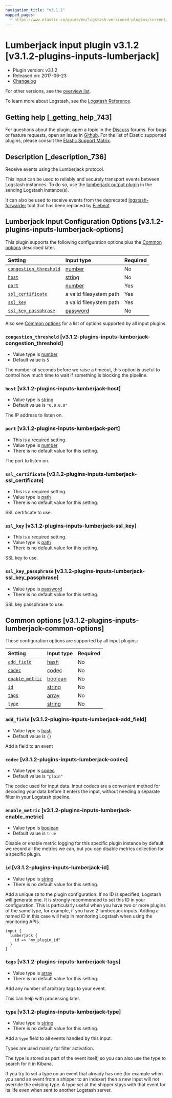 ```yaml
---
navigation_title: "v3.1.2"
mapped_pages:
  - https://www.elastic.co/guide/en/logstash-versioned-plugins/current/v3.1.2-plugins-inputs-lumberjack.html
---
```


# Lumberjack input plugin v3.1.2 [v3.1.2-plugins-inputs-lumberjack]

* Plugin version: v3.1.2
* Released on: 2017-06-23
* [Changelog](https://github.com/logstash-plugins/logstash-input-lumberjack/blob/v3.1.2/CHANGELOG.md)

For other versions, see the [overview list](input-lumberjack-index.md).

To learn more about Logstash, see the [Logstash Reference](https://www.elastic.co/guide/en/logstash/current/index.html).

## Getting help [_getting_help_743]

For questions about the plugin, open a topic in the [Discuss](http://discuss.elastic.co) forums. For bugs or feature requests, open an issue in [Github](https://github.com/logstash-plugins/logstash-input-lumberjack). For the list of Elastic supported plugins, please consult the [Elastic Support Matrix](https://www.elastic.co/support/matrix#matrix_logstash_plugins).

## Description [_description_736]

Receive events using the Lumberjack protocol.

This input can be used to reliably and securely transport events between Logstash instances. To do so, use the [lumberjack output plugin](https://www.elastic.co/guide/en/logstash/current/plugins-outputs-lumberjack.html) in the sending Logstash instance(s).

It can also be used to receive events from the deprecated [logstash-forwarder](https://github.com/elastic/logstash-forwarder) tool that has been replaced by [Filebeat](https://github.com/elastic/beats/tree/master/filebeat).

## Lumberjack Input Configuration Options [v3.1.2-plugins-inputs-lumberjack-options]

This plugin supports the following configuration options plus the [Common options](v3-1-2-plugins-inputs-lumberjack.md#v3.1.2-plugins-inputs-lumberjack-common-options) described later.

| Setting | Input type | Required |
| :- | :- | :- |
| [`congestion_threshold`](v3-1-2-plugins-inputs-lumberjack.md#v3.1.2-plugins-inputs-lumberjack-congestion_threshold) | [number](/lsr/value-types.md#number) | No |
| [`host`](v3-1-2-plugins-inputs-lumberjack.md#v3.1.2-plugins-inputs-lumberjack-host) | [string](/lsr/value-types.md#string) | No |
| [`port`](v3-1-2-plugins-inputs-lumberjack.md#v3.1.2-plugins-inputs-lumberjack-port) | [number](/lsr/value-types.md#number) | Yes |
| [`ssl_certificate`](v3-1-2-plugins-inputs-lumberjack.md#v3.1.2-plugins-inputs-lumberjack-ssl_certificate) | a valid filesystem path | Yes |
| [`ssl_key`](v3-1-2-plugins-inputs-lumberjack.md#v3.1.2-plugins-inputs-lumberjack-ssl_key) | a valid filesystem path | Yes |
| [`ssl_key_passphrase`](v3-1-2-plugins-inputs-lumberjack.md#v3.1.2-plugins-inputs-lumberjack-ssl_key_passphrase) | [password](/lsr/value-types.md#password) | No |

Also see [Common options](v3-1-2-plugins-inputs-lumberjack.md#v3.1.2-plugins-inputs-lumberjack-common-options) for a list of options supported by all input plugins.

### `congestion_threshold` [v3.1.2-plugins-inputs-lumberjack-congestion_threshold]

* Value type is [number](/lsr/value-types.md#number)
* Default value is `5`

The number of seconds before we raise a timeout, this option is useful to control how much time to wait if something is blocking the pipeline.

### `host` [v3.1.2-plugins-inputs-lumberjack-host]

* Value type is [string](/lsr/value-types.md#string)
* Default value is `"0.0.0.0"`

The IP address to listen on.

### `port` [v3.1.2-plugins-inputs-lumberjack-port]

* This is a required setting.
* Value type is [number](/lsr/value-types.md#number)
* There is no default value for this setting.

The port to listen on.

### `ssl_certificate` [v3.1.2-plugins-inputs-lumberjack-ssl_certificate]

* This is a required setting.
* Value type is [path](/lsr/value-types.md#path)
* There is no default value for this setting.

SSL certificate to use.

### `ssl_key` [v3.1.2-plugins-inputs-lumberjack-ssl_key]

* This is a required setting.
* Value type is [path](/lsr/value-types.md#path)
* There is no default value for this setting.

SSL key to use.

### `ssl_key_passphrase` [v3.1.2-plugins-inputs-lumberjack-ssl_key_passphrase]

* Value type is [password](/lsr/value-types.md#password)
* There is no default value for this setting.

SSL key passphrase to use.

## Common options [v3.1.2-plugins-inputs-lumberjack-common-options]

These configuration options are supported by all input plugins:

| Setting | Input type | Required |
| :- | :- | :- |
| [`add_field`](v3-1-2-plugins-inputs-lumberjack.md#v3.1.2-plugins-inputs-lumberjack-add_field) | [hash](/lsr/value-types.md#hash) | No |
| [`codec`](v3-1-2-plugins-inputs-lumberjack.md#v3.1.2-plugins-inputs-lumberjack-codec) | [codec](/lsr/value-types.md#codec) | No |
| [`enable_metric`](v3-1-2-plugins-inputs-lumberjack.md#v3.1.2-plugins-inputs-lumberjack-enable_metric) | [boolean](/lsr/value-types.md#boolean) | No |
| [`id`](v3-1-2-plugins-inputs-lumberjack.md#v3.1.2-plugins-inputs-lumberjack-id) | [string](/lsr/value-types.md#string) | No |
| [`tags`](v3-1-2-plugins-inputs-lumberjack.md#v3.1.2-plugins-inputs-lumberjack-tags) | [array](/lsr/value-types.md#array) | No |
| [`type`](v3-1-2-plugins-inputs-lumberjack.md#v3.1.2-plugins-inputs-lumberjack-type) | [string](/lsr/value-types.md#string) | No |

### `add_field` [v3.1.2-plugins-inputs-lumberjack-add_field]

* Value type is [hash](/lsr/value-types.md#hash)
* Default value is `{}`

Add a field to an event

### `codec` [v3.1.2-plugins-inputs-lumberjack-codec]

* Value type is [codec](/lsr/value-types.md#codec)
* Default value is `"plain"`

The codec used for input data. Input codecs are a convenient method for decoding your data before it enters the input, without needing a separate filter in your Logstash pipeline.

### `enable_metric` [v3.1.2-plugins-inputs-lumberjack-enable_metric]

* Value type is [boolean](/lsr/value-types.md#boolean)
* Default value is `true`

Disable or enable metric logging for this specific plugin instance by default we record all the metrics we can, but you can disable metrics collection for a specific plugin.

### `id` [v3.1.2-plugins-inputs-lumberjack-id]

* Value type is [string](/lsr/value-types.md#string)
* There is no default value for this setting.

Add a unique `ID` to the plugin configuration. If no ID is specified, Logstash will generate one. It is strongly recommended to set this ID in your configuration. This is particularly useful when you have two or more plugins of the same type, for example, if you have 2 lumberjack inputs. Adding a named ID in this case will help in monitoring Logstash when using the monitoring APIs.

```
input {
  lumberjack {
    id => "my_plugin_id"
  }
}
```

### `tags` [v3.1.2-plugins-inputs-lumberjack-tags]

* Value type is [array](/lsr/value-types.md#array)
* There is no default value for this setting.

Add any number of arbitrary tags to your event.

This can help with processing later.

### `type` [v3.1.2-plugins-inputs-lumberjack-type]

* Value type is [string](/lsr/value-types.md#string)
* There is no default value for this setting.

Add a `type` field to all events handled by this input.

Types are used mainly for filter activation.

The type is stored as part of the event itself, so you can also use the type to search for it in Kibana.

If you try to set a type on an event that already has one (for example when you send an event from a shipper to an indexer) then a new input will not override the existing type. A type set at the shipper stays with that event for its life even when sent to another Logstash server.
